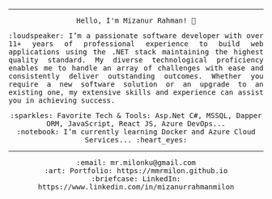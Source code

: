 <!--<img src="https://raw.github.com/mmrmilon/mmrmilon/master/28690641q4g4f.jpg"/>-->
 <hr></hr>
<p align="center">
  <samp>
    Hello, I'm Mizanur Rahman! 👋 <br>
  </samp>
</p>
<p align="justify">
  <samp>
    :loudspeaker: I’m a passionate software developer with over 11+ years of professional experience to build web applications using the .NET stack maintaining the highest quality standard. My diverse technological proficiency enables me to handle an array of challenges with ease and consistently deliver outstanding outcomes. Whether you require a new software solution or an upgrade to an existing one, my extensive skills and experience can assist you in achieving success.
  </samp>
</p>
<p align="center">
  <samp>
    :sparkles: Favorite Tech & Tools: Asp.Net C#, MSSQL, Dapper ORM, JavaScript, React JS, Azure DevOps... <br>
    :notebook: I’m currently learning Docker and Azure Cloud Services... :heart_eyes:  <br>
  </samp>
</p>
<hr></hr>
<p align="center">
  <samp>   
    :email:	mr.milonku@gmail.com <br>
    :art: Portfolio: https://mmrmilon.github.io <br>
    :briefcase: LinkedIn: https://www.linkedin.com/in/mizanurrahmanmilon <br>
  </samp>
</p>

